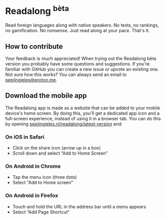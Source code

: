 # Readalong <sup>bèta</sup>
Read foreign languages along with native speakers. No tests, no rankings, no gamification. No nonsense. Just read along at your pace. That's it.

## How to contribute
Your feedback is much appreciated! When trying out the Readalong bèta version you probably have some questions and suggestions. If you're familiar with GitHub you can create a new issue or upvote an existing one. Not sure how this works? You can always send an email to <a href="mailto:pepijngieles@proton.me?subject=I got some feedback for Readalong&body=Hi Pepijn,%0D%0A %0D%0A">pepijngieles@proton.me</a>.

## Download the mobile app
The Readalong app is made as a website that can be added to your mobile device's home screen. By doing this, you'll get a dedicated app icon and a full-screen experience, instead of using it in a browser tab. You can do this by opening <a href="https://pepijngieles.nl/readalong/latest-version">pepijngieles.nl/readalong/latest-version</a> and:

### On iOS in Safari
- Click on the share icon (arrow up in a box)
- Scroll down and select “Add to Home Screen”

### On Android in Chrome
- Tap the menu icon (three dots)
- Select “Add to Home screen”

### On Android in Firefox
- Touch and hold the URL in the address bar until a menu appears
- Select “Add Page Shortcut”
